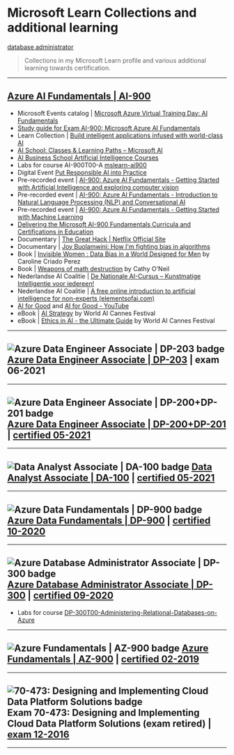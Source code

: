 # Microsoft Learn Collections and additional learning

[database administrator](https://docs.microsoft.com/en-us/users/ingezb/collections/od32bkkjje42kx)

> Collections in my Microsoft Learn profile and various additional learning towards certification.

---
## [Azure AI Fundamentals | AI-900](https://docs.microsoft.com/en-us/users/ingezb/collections/negmhzzrrw8x41)
  
- Microsoft Events catalog | [Microsoft Azure Virtual Training Day: AI Fundamentals](https://events.microsoft.com/en-us/Allevents/?timeperiod=next30Days&isSharedInLocalViewMode=false&search=Microsoft%20Azure%20Virtual%20Training%20Day:%20AI%20Fundamentals)
- [Study guide for Exam AI-900: 
Microsoft Azure AI Fundamentals](https://query.prod.cms.rt.microsoft.com/cms/api/am/binary/RE4Mypm)
- Learn Collection | [Build intelligent applications infused with world-class AI](https://docs.microsoft.com/en-us/users/learncol/collections/ozd0u3j4035zem)
- [AI School: Classes & Learning Paths – Microsoft AI](https://www.microsoft.com/en-us/ai/ai-school)
- [AI Business School Artificial Intelligence Courses](https://www.microsoft.com/en-us/ai/ai-business-school?SilentAuth=1#primaryR7)
- Labs for course AI-900T00-A [mslearn-ai900](https://microsoftlearning.github.io/mslearn-ai900/)
- Digital Event [Put Responsible AI into Practice](https://info.microsoft.com/ww-put-responsible-ai-into-practice-On-Demand-Registration.html?lcid=en-us)
- Pre-recorded event | [AI-900: Azure AI Fundamentals - Getting Started with Artificial Intelligence and exploring computer vision](https://note.microsoft.com/US-NOGEP-WBNR-FY21-02Feb-09-AI-900MicrosoftAzureAIFundamentals-GettingStartedwithArtificialIntelligenceandexploringcomputervisioninAzure-SRDEM55515_Registration.html)
- Pre-recorded event | [AI-900: Azure AI Fundamentals - Introduction to Natural Language Processing (NLP) and Conversational AI](https://note.microsoft.com/US-NOGEP-WBNR-FY21-02Feb-10-AI-900MicrosoftAzureAIFundamentals-IntroductiontoNaturalLanguageProcessingNLPandConversationalAIonAzure-SRDEM55515-02_Registration.html)
- Pre-recorded event | [AI-900: Azure AI Fundamentals - Getting Started with Machine Learning](https://note.microsoft.com/US-NOGEP-WBNR-FY21-02Feb-11-AI-900MicrosoftAzureAIFundamentals-GettingStartedwithMachineLearningonAzure-SRDEM55515-03_Registration.html)
- [Delivering the Microsoft AI-900 Fundamentals Curricula and Certifications in Education](https://www.youtube.com/watch?v=lGwUiDIO_Mc)
- Documentary | [The Great Hack | Netflix Official Site](https://www.netflix.com/nl-en/Title/80117542)
- Documentary | [Joy Buolamwini: How I'm fighting bias in algorithms](https://www.ted.com/talks/joy_buolamwini_how_i_m_fighting_bias_in_algorithms?utm_campaign=tedspread&utm_medium=referral&utm_source=tedcomshare)
- Book | [Invisible Women : Data Bias in a World Designed for Men](https://www.amazon.nl/Invisible-women-exposing-world-designed/dp/1784706280) by Caroline Criado Perez
- Book | [Weapons of math destruction](https://www.amazon.nl/gp/product/0141985410/ref=ppx_yo_dt_b_asin_title_o00_s00?ie=UTF8&psc=1) by Cathy O'Neil
- Nederlandse AI Coalitie | [De Nationale AI-Cursus – Kunstmatige Intelligentie voor iedereen!](https://www.ai-cursus.nl/)
- Nederlandse AI Coalitie | [A free online introduction to artificial intelligence for non-experts (elementsofai.com)](https://www.elementsofai.com/?__geom=%E2%9C%AA&_ga=2.54991211.1792081650.1638191894-301432511.1638191894)
- [AI for Good](https://aiforgood.itu.int/) and [AI for Good - YouTube](https://www.youtube.com/aiforgood)
- eBook | [AI Strategy](https://worldaicannes.com/ebooks-and-white-papers) by World AI Cannes Festival
- eBook | [Ethics in AI - the Ultimate Guide](https://worldaicannes.com/ebooks-and-white-papers) by World AI Cannes Festival

---
## ![Azure Data Engineer Associate | DP-203 badge](https://user-images.githubusercontent.com/40343254/150646315-912cea8f-d8e7-4129-9570-cf49f466d154.png) [Azure Data Engineer Associate | DP-203](https://docs.microsoft.com/en-us/users/ingezb/collections/e240c667qe7q7w) | exam 06-2021

---
## ![Azure Data Engineer Associate | DP-200+DP-201 badge](https://user-images.githubusercontent.com/40343254/150646316-e94257ae-e742-4fbd-894d-f8121cace0ba.png) [Azure Data Engineer Associate | DP-200+DP-201](https://docs.microsoft.com/en-us/users/ingezb/collections/j20ycwwmkropx5) | [certified 05-2021](https://www.credly.com/earner/earned/badge/3482b830-a4a1-4799-9050-36b89084cc96)

---
## ![Data Analyst Associate | DA-100 badge](https://user-images.githubusercontent.com/40343254/150646329-2d14fd48-4d6b-4276-8c4d-40e561efc8d6.png) [Data Analyst Associate | DA-100](https://docs.microsoft.com/en-us/users/ingezb/collections/r46ka66qq5ge6e) | [certified 05-2021](https://www.credly.com/earner/earned/badge/846732de-93bf-4812-9146-6ecbc13900a7)

---
## ![Azure Data Fundamentals | DP-900 badge](https://user-images.githubusercontent.com/40343254/150646694-234c44e7-3131-47f9-86b0-9dece863189c.png) [Azure Data Fundamentals | DP-900](https://docs.microsoft.com/en-us/users/ingezb/collections/j20ycwwg5ny560) | [certified 10-2020](https://www.credly.com/earner/earned/badge/37600f7a-97f1-491f-a9a8-050492157f40)

---
## ![Azure Database Administrator Associate | DP-300 badge](https://user-images.githubusercontent.com/40343254/150646705-571bd46f-6e4e-404e-8492-bee9f6298418.png) [Azure Database Administrator Associate | DP-300](https://docs.microsoft.com/en-us/users/ingezb/collections/3ng3txx5npz434) | [certified 09-2020](https://www.credly.com/earner/earned/badge/fa4d4d25-a3be-4f19-91ef-583c52ac1acf)
- Labs for course [DP-300T00-Administering-Relational-Databases-on-Azure](https://github.com/MicrosoftLearning/DP-300T00-Administering-Relational-Databases-on-Azure)

---
## ![Azure Fundamentals | AZ-900 badge](https://user-images.githubusercontent.com/40343254/150646713-a123cddb-8aaf-428f-9498-fce7a1a56ce7.png) [Azure Fundamentals | AZ-900](https://docs.microsoft.com/en-us/users/ingezb/collections/m12wu11e8ko38o) | [certified 02-2019](https://www.credly.com/earner/earned/badge/ce18faeb-471e-4db2-9492-3fc1771d0429)

---
## ![70-473: Designing and Implementing Cloud Data Platform Solutions badge](https://user-images.githubusercontent.com/40343254/150779409-8258c595-409f-4d9c-ba90-bf5947f81fbd.png) Exam 70-473: Designing and Implementing Cloud Data Platform Solutions (exam retired) | [exam 12-2016](https://www.credly.com/earner/earned/badge/ccfa23c4-7cc5-4cc5-baf1-d4cc9d9901b4)
 
---
